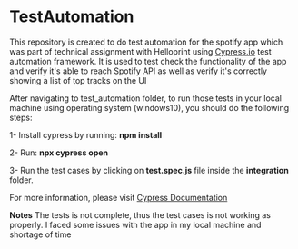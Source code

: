 # TestAutomation
This repository is created to do test automation for the spotify app which was part of technical assignment with Helloprint using [Cypress.io](https://www.cypress.io/) test automation framework. It is used to test check the functionality of the app and verify it's able to reach Spotify API as well as verify it's correctly showing a list of top tracks on the UI


After navigating to test_automation folder, to run those tests in your local machine using operating system (windows10), you should do the following steps:



  1- Install cypress by running: **npm install**



  2- Run: **npx cypress open**



  3- Run the test cases by clicking on **test.spec.js** file inside the **integration** folder.

For more information, please visit [Cypress Documentation](https://docs.cypress.io/guides/getting-started/installing-cypress.html#Opening-Cypress)

**Notes** The tests is not complete, thus the test cases is not working as properly. I faced some issues with the app in my local machine and shortage of time
